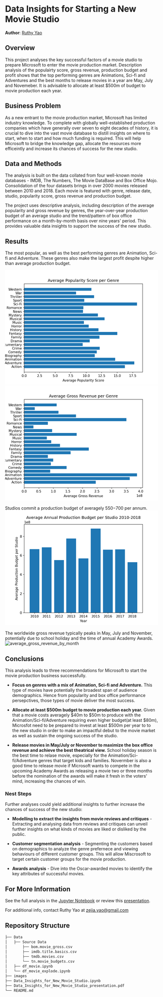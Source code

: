 # Data Insights for Starting a New Movie Studio

**Author**: [Ruthy Yao](mailto:zejia.yao@gmail.com)

## Overview

This project analyses the key successful factors of a movie studio to prepare Microsoft to enter the movie production market. Description analysis of the populairty score, gross revenue, production budget and profit shows that the top performing genres are Animations, Sci-fi and Adventures and the best months to release movies in a year are May, July and Novemeber. It is advisable to allocate at least $500m of budget to movie production each year.

## Business Problem
As a new entrant to the movie production market, Microsoft has limited industry knowledge. To complete with globally well-established production companies which have generally over seven to eight decades of history, it is crucial to dive into the vast movie database to distill insights on where to start, when to start and how much funding is required. This will help Microsoft to bridge the knowledge gap, allocate the resources more efficeintly and increase its chances of success for the new studio. 

## Data and Methods

The analysis is built on the data collated from four well-known movie databases - IMDB, The Numbers, The Movie DataBase and Box Office Mojo. Consolidation of the four datasets brings in over 2000 movies released between 2010 and 2018. Each movie is featured with genre, release date, studio, popularity score, gross revenue and production budget.

The project uses descriptive analysis, including description of the average popularity and gross revenue by genres, the year-over-year production budget of an average studio and the trend/pattern of box office performance on a month-by-month basis over nine years' period. This provides valuable data insights to support the success of the new studio.  

## Results

The most popular, as well as the best performing genres are Animation, Sci-fi and Adventure. These genres also make the largest profit despite higher than average production budget.

![popularity_score_per_genre](./images/popularity_score_per_genre.png)
![gross_revenue_per_genre](./images/gross_revenue_per_genre.png)

Studios commit a production budget of averagely $550-$700 per annum. 
![studio_annual_production_budget](./images/studio_annual_production_budget.png)

The worldwide gross revenue typically peaks in May, July and November, potentially due to school holiday and the time of annual Academy Awards. 
![average_gross_revenue_by_month](./average_gross_revenue_by_month.png)

## Conclusions

This analysis leads to three recommendations for Microsoft to start the movie production business successfully.

- **Focus on genres with a mix of Animation, Sci-fi and Adventure.** This type of movies have potentially the broadest span of audience demographics. Hence from popularity and box office performance persepctives, those types of movie deliver the most success. 

- **Allocate at least $500m budget to movie production each year.** Given that a movie costs averagely $40m to $50m to produce with the Animation/Sci-fi/Adventure requiring even higher budget(at least $80m), Microsfot need to be prepared to invest at least $500m per year to to the new studio in order to make an impactful debut to the movie market as well as sustain the ongoing success of the studio. 

- **Release movies in May/July or November to maximize the box office revenue and achieve the best theatrical view.** School holiday season is the best time to relase movie, especially for the Animation/Sci-fi/Adventure genres that target kids and families. Novermber is also a good time to release movie if Microsoft wants to compete in the upcoming Academy Awards as releasing a movie two or three months before the nomination of the awards will make it fresh in the voters' mind, increasing the chances of win.   

### Nest Steps
Further analyses could yield additional insights to further increase the chances of success of the new studio:

- **Modelling to extract the insights from movie reviews and critiques** - Extracting and analysing data from reviews and critiques can unveil further insights on what kinds of movies are liked or disliked by the public.  

- **Customer segmentation analysis** - Segmenting the customers based on demographics to analyze the genre prefernece and viewing behaviours of different customer groups. This will allow Miscrosoft to target certain customer groups for the movie production.

- **Awards analysis** - Dive into the Oscar-awarded movies to identify the key attributes of successful movies. 

## For More Information

See the full analysis in the [Jupyter Notebook](./Data_Insights_for_New_Movie_Studio.ipynb) or review this [presentation](./Data_Insights_for_New_Movie_Studio_Presentation.pdf).

For additional info, contact Ruthy Yao at [zejia.yao@gmail.com](mailto:zejia.yao@.com)

## Repository Structure

```
├── Data
│   ├── Source Data
│       ├── bom.movie_gross.csv
│       ├── imdb.title.basics.csv
│       ├── tmdb.movies.csv
│       └── tn.movie_budgets.csv
│   ├── df_movie.ipynb
│   └── df_movie_explode.ipynb
├── images
├── Data_Insights_for_New_Movie_Studio.ipynb 
├── Data_Insights_for_New_Movie_Studio_presentation.pdf
└── README.md
```
